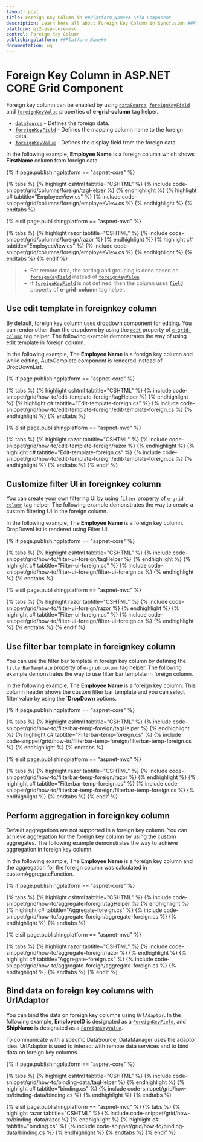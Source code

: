 ```yaml
---
layout: post
title: Foreign Key Column in ##Platform_Name## Grid Component
description: Learn here all about Foreign Key Column in Syncfusion ##Platform_Name## Grid component of Syncfusion Essential JS 2 and more.
platform: ej2-asp-core-mvc
control: Foreign Key Column
publishingplatform: ##Platform_Name##
documentation: ug
---
```


# Foreign Key Column in ASP.NET CORE Grid Component

Foreign key column can be enabled by using [`dataSource`](https://help.syncfusion.com/cr/aspnetcore-js2/Syncfusion.EJ2.Grids.GridColumn.html#Syncfusion_EJ2_Grids_GridColumn_DataSource), [`foreignKeyField`](https://help.syncfusion.com/cr/aspnetcore-js2/Syncfusion.EJ2.Grids.GridColumn.html#Syncfusion_EJ2_Grids_GridColumn_ForeignKeyField) and [`foreignKeyValue`](https://help.syncfusion.com/cr/aspnetcore-js2/Syncfusion.EJ2.Grids.GridColumn.html#Syncfusion_EJ2_Grids_GridColumn_ForeignKeyValue) properties of **e-grid-column** tag helper.

* [`dataSource`](https://help.syncfusion.com/cr/aspnetcore-js2/Syncfusion.EJ2.Grids.GridColumn.html#Syncfusion_EJ2_Grids_GridColumn_DataSource) - Defines the foreign data.
* [`foreignKeyField`](https://help.syncfusion.com/cr/aspnetcore-js2/Syncfusion.EJ2.Grids.GridColumn.html#Syncfusion_EJ2_Grids_GridColumn_ForeignKeyField) - Defines the mapping column name to the foreign data.
* [`foreignKeyValue`](https://help.syncfusion.com/cr/aspnetcore-js2/Syncfusion.EJ2.Grids.GridColumn.html#Syncfusion_EJ2_Grids_GridColumn_ForeignKeyValue) - Defines the display field from the foreign data.

In the following example, **Employee Name** is a foreign column which shows **FirstName** column from foreign data.

{% if page.publishingplatform == "aspnet-core" %}

{% tabs %}
{% highlight cshtml tabtitle="CSHTML" %}
{% include code-snippet/grid/columns/foreign/tagHelper %}
{% endhighlight %}
{% highlight c# tabtitle="EmployeeView.cs" %}
{% include code-snippet/grid/columns/foreign/employeeView.cs %}
{% endhighlight %}
{% endtabs %}

{% elsif page.publishingplatform == "aspnet-mvc" %}

{% tabs %}
{% highlight razor tabtitle="CSHTML" %}
{% include code-snippet/grid/columns/foreign/razor %}
{% endhighlight %}
{% highlight c# tabtitle="EmployeeView.cs" %}
{% include code-snippet/grid/columns/foreign/employeeView.cs %}
{% endhighlight %}
{% endtabs %}
{% endif %}



> * For remote data, the sorting and grouping is done based on [`foreignKeyField`](https://help.syncfusion.com/cr/aspnetcore-js2/Syncfusion.EJ2.Grids.GridColumn.html#Syncfusion_EJ2_Grids_GridColumn_ForeignKeyField) instead of [`foreignKeyValue`](https://help.syncfusion.com/cr/aspnetcore-js2/Syncfusion.EJ2.Grids.GridColumn.html#Syncfusion_EJ2_Grids_GridColumn_ForeignKeyValue).
> * If [`foreignKeyField`](https://help.syncfusion.com/cr/aspnetcore-js2/Syncfusion.EJ2.Grids.GridColumn.html#Syncfusion_EJ2_Grids_GridColumn_ForeignKeyField) is not defined, then the column uses [`field`](https://help.syncfusion.com/cr/aspnetcore-js2/Syncfusion.EJ2.Grids.GridColumn.html#Syncfusion_EJ2_Grids_GridColumn_Field) property of **e-grid-column** tag helper.



## Use edit template in foreignkey column

By default, foreign key column uses dropdown component for editing. You can render other than the dropdown by using the [`edit`](https://help.syncfusion.com/cr/aspnetcore-js2/Syncfusion.EJ2.Grids.GridColumn.html#Syncfusion_EJ2_Grids_GridColumn_Edit) property of [`e-grid-column`](https://help.syncfusion.com/cr/aspnetcore-js2/Syncfusion.EJ2.Grids.GridColumn.html) tag helper. The following example demonstrates the way of using edit template in foreign column.

In the following example, The **Employee Name** is a foreign key column and while editing, AutoComplete component is rendered instead of DropDownList.

{% if page.publishingplatform == "aspnet-core" %}

{% tabs %}
{% highlight cshtml tabtitle="CSHTML" %}
{% include code-snippet/grid/how-to/edit-template-foreign/tagHelper %}
{% endhighlight %}
{% highlight c# tabtitle="Edit-template-foreign.cs" %}
{% include code-snippet/grid/how-to/edit-template-foreign/edit-template-foreign.cs %}
{% endhighlight %}
{% endtabs %}

{% elsif page.publishingplatform == "aspnet-mvc" %}

{% tabs %}
{% highlight razor tabtitle="CSHTML" %}
{% include code-snippet/grid/how-to/edit-template-foreign/razor %}
{% endhighlight %}
{% highlight c# tabtitle="Edit-template-foreign.cs" %}
{% include code-snippet/grid/how-to/edit-template-foreign/edit-template-foreign.cs %}
{% endhighlight %}
{% endtabs %}
{% endif %}



## Customize filter UI in foreignkey column

You can create your own filtering UI by using [`filter`](https://help.syncfusion.com/cr/aspnetcore-js2/Syncfusion.EJ2.Grids.GridColumn.html#Syncfusion_EJ2_Grids_GridColumn_Filter) property of [`e-grid-column`](https://help.syncfusion.com/cr/aspnetcore-js2/Syncfusion.EJ2.Grids.GridColumn.html) tag helper. The following example demonstrates the way to create a custom filtering UI in the foreign column.

In the following example, The **Employee Name** is a foreign key column. DropDownList is rendered using Filter UI.

{% if page.publishingplatform == "aspnet-core" %}

{% tabs %}
{% highlight cshtml tabtitle="CSHTML" %}
{% include code-snippet/grid/how-to/filter-ui-foreign/tagHelper %}
{% endhighlight %}
{% highlight c# tabtitle="Filter-ui-foreign.cs" %}
{% include code-snippet/grid/how-to/filter-ui-foreign/filter-ui-foreign.cs %}
{% endhighlight %}
{% endtabs %}

{% elsif page.publishingplatform == "aspnet-mvc" %}

{% tabs %}
{% highlight razor tabtitle="CSHTML" %}
{% include code-snippet/grid/how-to/filter-ui-foreign/razor %}
{% endhighlight %}
{% highlight c# tabtitle="Filter-ui-foreign.cs" %}
{% include code-snippet/grid/how-to/filter-ui-foreign/filter-ui-foreign.cs %}
{% endhighlight %}
{% endtabs %}
{% endif %}



## Use filter bar template in foreignkey column

You can use the filter bar template in foreign key column by defining the [`filterBarTemplate`](https://help.syncfusion.com/cr/aspnetcore-js2/Syncfusion.EJ2.Grids.GridColumn.html#Syncfusion_EJ2_Grids_GridColumn_FilterBarTemplate) property of [`e-grid-column`](https://help.syncfusion.com/cr/aspnetcore-js2/Syncfusion.EJ2.Grids.GridColumn.html) tag helper. The following example demonstrates the way to use filter bar template in foreign column.

In the following example, The **Employee Name** is a foreign key column. This column header shows the custom filter bar template and you can select filter value by using the `**DropDown** options.

{% if page.publishingplatform == "aspnet-core" %}

{% tabs %}
{% highlight cshtml tabtitle="CSHTML" %}
{% include code-snippet/grid/how-to/filterbar-temp-foreign/tagHelper %}
{% endhighlight %}
{% highlight c# tabtitle="Filterbar-temp-foreign.cs" %}
{% include code-snippet/grid/how-to/filterbar-temp-foreign/filterbar-temp-foreign.cs %}
{% endhighlight %}
{% endtabs %}

{% elsif page.publishingplatform == "aspnet-mvc" %}

{% tabs %}
{% highlight razor tabtitle="CSHTML" %}
{% include code-snippet/grid/how-to/filterbar-temp-foreign/razor %}
{% endhighlight %}
{% highlight c# tabtitle="Filterbar-temp-foreign.cs" %}
{% include code-snippet/grid/how-to/filterbar-temp-foreign/filterbar-temp-foreign.cs %}
{% endhighlight %}
{% endtabs %}
{% endif %}


## Perform aggregation in foreignkey column

Default aggregations are not supported in a foreign key column. You can achieve aggregation for the foreign key column by using the custom aggregates. The following example demonstrates the way to achieve aggregation in foreign key column.

In the following example, The **Employee Name** is a foreign key column and the aggregation for the foreign column was calculated in customAggregateFunction.

{% if page.publishingplatform == "aspnet-core" %}

{% tabs %}
{% highlight cshtml tabtitle="CSHTML" %}
{% include code-snippet/grid/how-to/aggregate-foreign/tagHelper %}
{% endhighlight %}
{% highlight c# tabtitle="Aggregate-foreign.cs" %}
{% include code-snippet/grid/how-to/aggregate-foreign/aggregate-foreign.cs %}
{% endhighlight %}
{% endtabs %}

{% elsif page.publishingplatform == "aspnet-mvc" %}

{% tabs %}
{% highlight razor tabtitle="CSHTML" %}
{% include code-snippet/grid/how-to/aggregate-foreign/razor %}
{% endhighlight %}
{% highlight c# tabtitle="Aggregate-foreign.cs" %}
{% include code-snippet/grid/how-to/aggregate-foreign/aggregate-foreign.cs %}
{% endhighlight %}
{% endtabs %}
{% endif %}


## Bind data on foreign key columns with UrlAdaptor

You can bind the data on foreign key columns using `UrlAdaptor`. In the following example, **EmployeeID** is designated as a [`ForeignKeyField`](https://help.syncfusion.com/cr/aspnetcore-js2/Syncfusion.EJ2.Grids.GridColumn.html#Syncfusion_EJ2_Grids_GridColumn_ForeignKeyField), and **ShipName** is designated as a [`ForeignKeyValue`](https://help.syncfusion.com/cr/aspnetcore-js2/Syncfusion.EJ2.Grids.GridColumn.html#Syncfusion_EJ2_Grids_GridColumn_ForeignKeyValue).

To communicate with a specific DataSource, DataManager uses the adaptor idea. UrlAdaptor is used to interact with remote data services and to bind data on foreign key columns.

<!-- We attach data from datasource UserEditingSpeciesSiteLinksQuery to a foreign key column with using url adaptor. -->

{% if page.publishingplatform == "aspnet-core" %}

{% tabs %}
{% highlight cshtml tabtitle="CSHTML" %}
{% include code-snippet/grid/how-to/binding-data/tagHelper %}
{% endhighlight %}
{% highlight c# tabtitle="binding.cs" %}
{% include code-snippet/grid/how-to/binding-data/binding.cs %}
{% endhighlight %}
{% endtabs %}

{% elsif page.publishingplatform == "aspnet-mvc" %}
{% tabs %}
{% highlight razor tabtitle="CSHTML" %}
{% include code-snippet/grid/how-to/binding-data/razor %}
{% endhighlight %}
{% highlight c# tabtitle="binding.cs" %}
{% include code-snippet/grid/how-to/binding-data/binding.cs %}
{% endhighlight %}
{% endtabs %}
{% endif %}